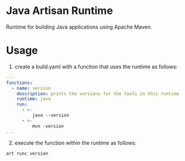 # Java Artisan Runtime

Runtime for building Java applications using Apache Maven.

# Usage

1) create a build.yaml with a function that uses the runtime as follows:

```yaml
---
functions:
  - name: version
    description: prints the versions for the tools in this runtime
    runtime: java
    run:
      - >-
          java --version
      - >-
          mvn -version
...
```

2) execute the function within the runtime as follows:

```sh
art runc version
```

